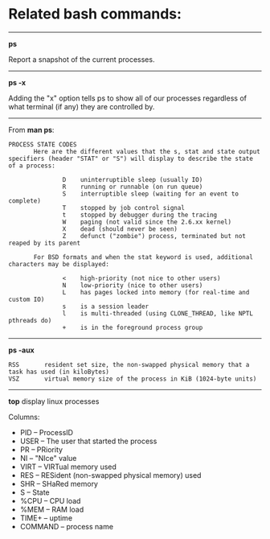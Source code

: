 # Related bash commands:

---

**ps**

Report a snapshot of the current processes.

---

**ps -x**

Adding the "x" option tells ps to show all of our processes regardless of what terminal (if any) they are controlled by.

---

From **man ps**:

```
PROCESS STATE CODES
       Here are the different values that the s, stat and state output specifiers (header "STAT" or "S") will display to describe the state of a process:

               D    uninterruptible sleep (usually IO)
               R    running or runnable (on run queue)
               S    interruptible sleep (waiting for an event to complete)
               T    stopped by job control signal
               t    stopped by debugger during the tracing
               W    paging (not valid since the 2.6.xx kernel)
               X    dead (should never be seen)
               Z    defunct ("zombie") process, terminated but not reaped by its parent

       For BSD formats and when the stat keyword is used, additional characters may be displayed:

               <    high-priority (not nice to other users)
               N    low-priority (nice to other users)
               L    has pages locked into memory (for real-time and custom IO)
               s    is a session leader
               l    is multi-threaded (using CLONE_THREAD, like NPTL pthreads do)
               +    is in the foreground process group
```
---


**ps -aux**

```
RSS       resident set size, the non-swapped physical memory that a task has used (in kiloBytes)
VSZ       virtual memory size of the process in KiB (1024-byte units)
```

---

**top**
display linux processes

Columns:
 * PID  – ProcessID
 * USER – The user that started the process
 * PR   – PRiority
 * NI   – "NIce" value
 * VIRT – VIRTual memory used
 * RES  – RESident (non-swapped physical memory) used
 * SHR  – SHaRed memory
 * S    – State
 * %CPU – CPU load
 * %MEM – RAM load
 * TIME+ – uptime
 * COMMAND – process name
